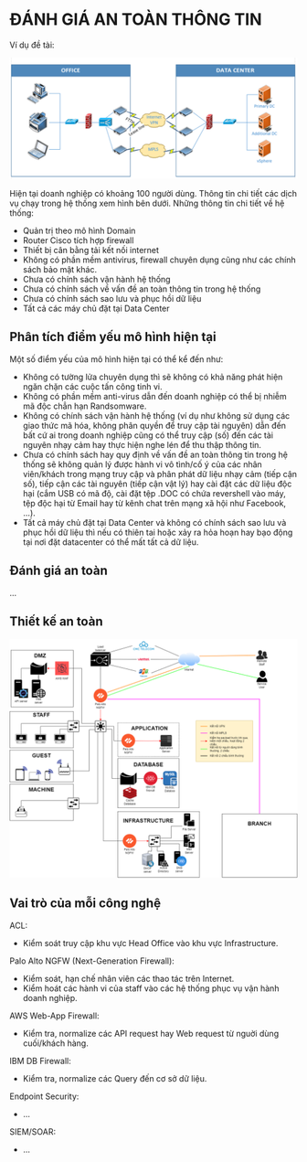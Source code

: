 # ĐÁNH GIÁ AN TOÀN THÔNG TIN

Ví dụ đề tài:

![Mô hình cũ](/assessment/original.png)

Hiện tại doanh nghiệp có khoảng 100 người dùng. Thông tin chi tiết các dịch vụ chạy trong hệ thống xem hình bên dưới. Những thông tin chi tiết về hệ thống:

- Quản trị theo mô hình Domain
- Router Cisco tích hợp firewall
- Thiết bị cân bằng tải kết nối internet
- Không có phần mềm antivirus, firewall chuyên dụng cũng như các chính sách bảo mật khác.
- Chưa có chính sách vận hành hệ thống
- Chưa có chính sách về vấn đề an toàn thông tin trong hệ thống
- Chưa có chính sách sao lưu và phục hồi dữ liệu
- Tất cả các máy chủ đặt tại Data Center

## Phân tích điểm yếu mô hình hiện tại

Một số điểm yếu của mô hình hiện tại có thể kể đến như:

- Không có tường lửa chuyên dụng thì sẽ không có khả năng phát hiện ngăn chặn các cuộc tấn công tinh vi.
- Không có phần mềm anti-virus dẫn đến doanh nghiệp có thể bị nhiễm mã độc chẳn hạn Randsomware.
- Không có chính sách vận hành hệ thống (ví dụ như không sử dụng các giao thức mã hóa, không phân quyền để truy cập tài nguyên) dẫn đến bất cứ ai trong doanh nghiệp cũng có thể truy cập (số) đến các tài nguyên nhạy cảm hay thực hiện nghe lén để thu thập thông tin.
- Chưa có chính sách hay quy định về vấn đề an toàn thông tin trong hệ thống sẽ không quản lý được hành vi vô tình/cố ý của các nhân viên/khách trong mạng truy cập và phân phát dữ liệu nhạy cảm (tiếp cận số), tiếp cận các tài nguyên (tiếp cận vật lý) hay cài đặt các dữ liệu độc hại (cắm USB có mã độ, cài đặt tệp .DOC có chứa revershell vào máy, tệp độc hại từ Email hay từ kênh chat trên mạng xã hội như Facebook, ...).
- Tất cả máy chủ đặt tại Data Center và không có chính sách sao lưu và phục hồi dữ liệu thì nếu có thiên tai hoặc xảy ra hỏa hoạn hay bạo động tại nơi đặt datacenter có thể mất tất cả dữ liệu.

## Đánh giá an toàn

...

## Thiết kế an toàn

![kiến trúc mạng an toàn](./secure_architect.png)

## Vai trò của mỗi công nghệ

ACL:

- Kiểm soát truy cập khu vực Head Office vào khu vực Infrastructure.

Palo Alto NGFW (Next-Generation Firewall):

- Kiểm soát, hạn chế nhân viên các thao tác trên Internet.
- Kiểm hoát các hành vi của staff vào các hệ thống phục vụ vận hành doanh nghiệp.

AWS Web-App Firewall:

- Kiểm tra, normalize các API request hay Web request từ nguời dùng cuối/khách hàng.

IBM DB Firewall:

- Kiểm tra, normalize các Query đến cơ sở dữ liệu.

Endpoint Security:

- ...

SIEM/SOAR:

- ...
